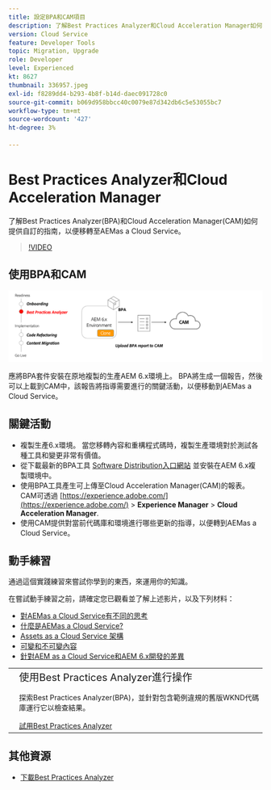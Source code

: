 ```yaml
---
title: 設定BPA和CAM項目
description: 了解Best Practices Analyzer和Cloud Acceleration Manager如何提供自訂指南，以便移轉至AEMas a Cloud Service。
version: Cloud Service
feature: Developer Tools
topic: Migration, Upgrade
role: Developer
level: Experienced
kt: 8627
thumbnail: 336957.jpeg
exl-id: f8289dd4-b293-4b8f-b14d-daec091728c0
source-git-commit: b069d958bbcc40c0079e87d342db6c5e53055bc7
workflow-type: tm+mt
source-wordcount: '427'
ht-degree: 3%

---
```


# Best Practices Analyzer和Cloud Acceleration Manager

了解Best Practices Analyzer(BPA)和Cloud Acceleration Manager(CAM)如何提供自訂的指南，以便移轉至AEMas a Cloud Service。 

>[!VIDEO](https://video.tv.adobe.com/v/336957/?quality=12&learn=on)

## 使用BPA和CAM

![BPA和CAM高級圖](assets/bpa-cam-diagram.png)

應將BPA套件安裝在原地複製的生產AEM 6.x環境上。 BPA將生成一個報告，然後可以上載到CAM中，該報告將指導需要進行的關鍵活動，以便移動到AEMas a Cloud Service。

## 關鍵活動

+ 複製生產6.x環境。 當您移轉內容和重構程式碼時，複製生產環境對於測試各種工具和變更非常有價值。
+ 從下載最新的BPA工具 [Software Distribution入口網站](https://experience.adobe.com/#/downloads/content/software-distribution/en/aemcloud.html) 並安裝在AEM 6.x複製環境中。
+ 使用BPA工具產生可上傳至Cloud Acceleration Manager(CAM)的報表。 CAM可透過 [https://experience.adobe.com/](https://experience.adobe.com/) > **Experience Manager** > **Cloud Acceleration Manager**.
+ 使用CAM提供對當前代碼庫和環境進行哪些更新的指導，以便轉到AEMas a Cloud Service。

## 動手練習

通過這個實踐練習來嘗試你學到的東西，來運用你的知識。

在嘗試動手練習之前，請確定您已觀看並了解上述影片，以及下列材料：

+ [對AEMas a Cloud Service有不同的思考](./introduction.md)
+ [什麼是AEMas a Cloud Service?](https://experienceleague.adobe.com/docs/experience-manager-learn/cloud-service/introduction/what-is-aem-as-a-cloud-service.html?lang=en)
+ [Assets as a Cloud Service 架構](https://experienceleague.adobe.com/docs/experience-manager-learn/cloud-service/introduction/architecture.html?lang=en)
+ [可變和不可變內容](https://experienceleague.adobe.com/docs/experience-manager-learn/cloud-service/developing/basics/mutable-immutable.html?lang=en)
+ [針對AEM as a Cloud Service和AEM 6.x開發的差異](https://experienceleague.adobe.com/docs/experience-manager-cloud-service/implementing/developing/development-guidelines.html#developing)

<table style="border-width:0">
    <tr>
        <td style="width:150px">
            <a  rel="noreferrer"
                target="_blank"
                href="https://github.com/adobe/aem-cloud-engineering-video-series-exercises/tree/session1-differently#bootcamp---session-1-introduction-and-thinking-differently"><img alt="實作練習GitHub存放庫" src="./assets/github.png"/>
            </a>        
        </td>
        <td style="width:100%;margin-bottom:1rem;">
            <div style="font-size:1.25rem;font-weight:400;">使用Best Practices Analyzer進行操作</div>
            <p style="margin:1rem 0">
                探索Best Practices Analyzer(BPA)，並針對包含範例違規的舊版WKND代碼庫運行它以檢查結果。
            </p>
            <a  rel="noreferrer"
                target="_blank"
                href="https://github.com/adobe/aem-cloud-engineering-video-series-exercises/tree/session1-differently#bootcamp---session-1-introduction-and-thinking-differently" class="spectrum-Button spectrum-Button--primary spectrum-Button--sizeM">
                <span class="spectrum-Button-label has-no-wrap has-text-weight-bold">試用Best Practices Analyzer</span>
            </a>
        </td>
    </tr>
</table>


## 其他資源

+ [下載Best Practices Analyzer](https://experience.adobe.com/#/downloads/content/software-distribution/en/aemcloud.html?fulltext=Best*+Practices*+Analyzer*&amp;orderby=%40jcr%3Acontent%2Fjcr%3AlastModified&amp;orderby.sort=desc&amp;layout=list&amp;p.offset=0&amp;p.limit=1)